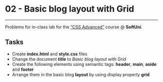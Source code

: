 # 02 - Basic blog layout with Grid
------
Problems for in-class lab for the [“CSS Advanced”](https://softuni.bg/trainings/2259/css-advanced-march-2019) course @ **SoftUni**.

## Tasks
* Create **index.html** and **style.css** files
* Change the document **title** to *Basic blog layout with Grid*
* Create the following elements using semantic tags: **header**, **main**, **aside** and **footer**
* Arrange them in the basic blog **layout** by using display property **grid**
